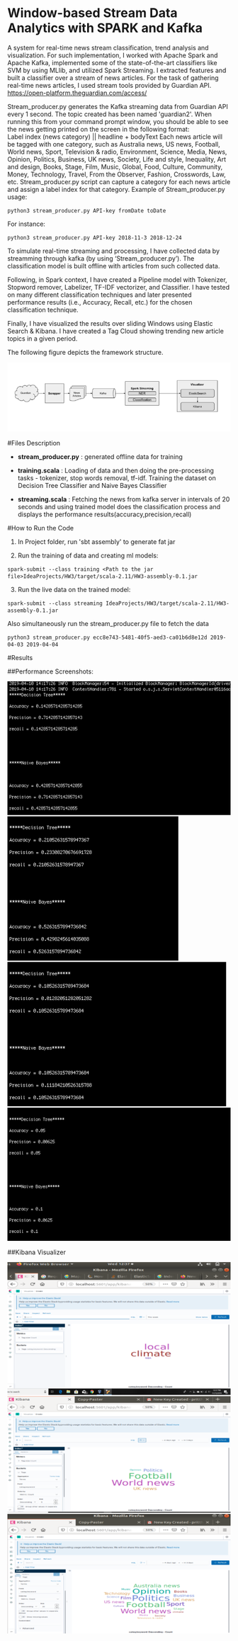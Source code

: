 # Window-based Stream Data Analytics with SPARK and Kafka

A system for real-time news stream classification, trend analysis and visualization. For such implementation, I worked with Apache Spark and Apache Kafka, implemented some of the state-of-the-art classifiers like SVM by using MLlib, and utilized Spark Streaming. I extracted features and built a classifier over a stream of news articles. For the task of gathering real-time news articles, I used stream tools provided by Guardian API.
https://open-platform.theguardian.com/access/ 

Stream_producer.py generates the Kafka streaming data from Guardian API every 1 second. The topic created has been named 'guardian2'. When running this from your command prompt window, you should be able to see the news getting printed on the screen in the following format:  
Label index (news category) || headline + bodyText 
Each news article will be tagged with one category, such as Australia news, US news, Football, World news, Sport, Television & radio, Environment, Science, Media, News, Opinion, Politics, Business, UK news, Society, Life and style, Inequality, Art and design, Books, Stage, Film, Music, Global, Food, Culture, Community, Money, Technology, Travel, From the Observer, Fashion, Crosswords, Law, etc. Stream_producer.py script can capture a category for each news article and assign a label index for that category. 
Example of Stream_producer.py usage: 

```
python3 stream_producer.py API-key fromDate toDate  
```
For instance:
``` 
python3 stream_producer.py API-key 2018-11-3 2018-12-24 
```

To simulate real-time streaming and processing, I have collected data by streamming through kafka (by using ‘Stream_producer.py’). The classification model is built offline with articles from such collected data.

Following, in Spark context, I have created a Pipeline model with Tokenizer, Stopword remover, Labelizer, TF-IDF vectorizer, and Classifier. I have tested on many different classification techniques and later presented performance results (i.e., Accuracy, Recall, etc.) for the chosen classification technique. 

Finally, I have visualized the results over sliding Windows using Elastic Search & Kibana. I have created a Tag Cloud showing trending new article topics in a given period.

The following figure depicts the framework structure. 

![alt text](https://github.com/prit2596/Windows-based-Spark-Streaming/blob/master/FrameworkStructure.PNG)


#Files Description

* **stream_producer.py** : generated offline data for training

* **training.scala** : Loading of data and then doing the pre-processing tasks - tokenizer, stop words removal, tf-idf.	
				 Training the dataset on Decision Tree Classifier and Naive Bayes Classifier

* **streaming.scala** : Fetching the news from kafka server in intervals of 20 seconds and using trained model does the classification process and displays the performance results(accuracy,precision,recall)

#How to Run the Code

1) In Project folder, run 'sbt assembly' to generate fat jar

2) Run the training of data and creating ml models:
```
spark-submit --class training <Path to the jar file>IdeaProjects/HW3/target/scala-2.11/HW3-assembly-0.1.jar
```

3) Run the live data on the trained model:
```
spark-submit --class streaming IdeaProjects/HW3/target/scala-2.11/HW3-assembly-0.1.jar
```

Also simultaneously run the stream_producer.py file to fetch the data
```
python3 stream_producer.py ecc8e743-5481-40f5-aed3-ca01b6d8e12d 2019-04-03 2019-04-04
```

#Results

##Performance Screenshots:

![alt text](https://github.com/prit2596/Windows-based-Spark-Streaming/blob/master/Screenshot1.png)
![alt text](https://github.com/prit2596/Windows-based-Spark-Streaming/blob/master/Screenshot2.png)
![alt text](https://github.com/prit2596/Windows-based-Spark-Streaming/blob/master/Screenshot3.png)
![alt text](https://github.com/prit2596/Windows-based-Spark-Streaming/blob/master/Screenshot4.png)


##Kibana Visualizer

![alt text](https://github.com/prit2596/Windows-based-Spark-Streaming/blob/master/kibana1.PNG)
![alt text](https://github.com/prit2596/Windows-based-Spark-Streaming/blob/master/kibana2.PNG)
![alt text](https://github.com/prit2596/Windows-based-Spark-Streaming/blob/master/kibana3.PNG)

